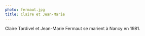 ```yaml
---
photo: fermaut.jpg
title: Claire et Jean-Marie
---
```

Claire Tardivel et Jean-Marie Fermaut se marient à Nancy en 1981.
